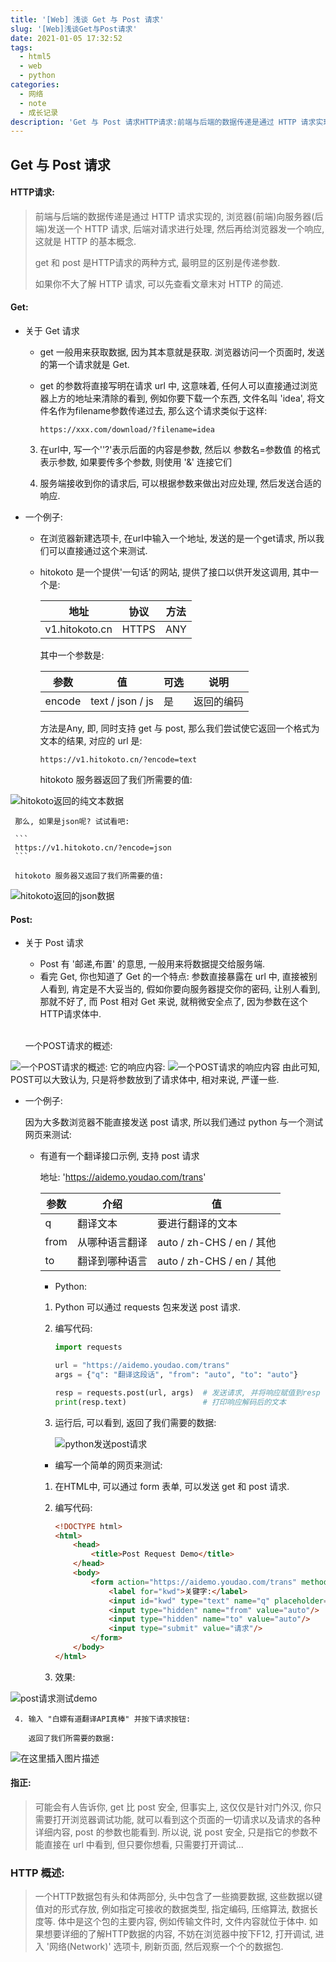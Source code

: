 ```yaml
---
title: '[Web] 浅谈 Get 与 Post 请求'
slug: '[Web]浅谈Get与Post请求'
date: 2021-01-05 17:32:52
tags:
  - html5
  - web
  - python
categories:
  - 网络
  - note
  - 成长记录
description: 'Get 与 Post 请求HTTP请求:前端与后端的数据传递是通过 HTTP 请求实现的, 浏览器(前端)向服务器(后端)发送一个 HTTP 请求, 后端对请求进行处理, 然后再给浏览器发一个响应, 这就是 HTTP 的基本概念.get 和 post 是HTTP请求的两种方式, 最明显的区别是传递参数.如果你不大了解 HTTP 请求, 可以先查看文章末对 HTTP 的简述.Get:关于 Get 请求get 一般用来获取数据, 因为其本意就是获取. 浏览器访问一个页面时, 发送的第一'
---
```


## Get 与 Post 请求


#### HTTP请求:


> 前端与后端的数据传递是通过 HTTP 请求实现的, 浏览器(前端)向服务器(后端)发送一个 HTTP 请求, 后端对请求进行处理, 然后再给浏览器发一个响应, 这就是 HTTP 的基本概念.
>
> get 和 post 是HTTP请求的两种方式, 最明显的区别是传递参数.
>
> 如果你不大了解 HTTP 请求, 可以先查看文章末对 HTTP 的简述.


#### Get:


- 关于 Get 请求
  - get 一般用来获取数据, 因为其本意就是获取. 浏览器访问一个页面时, 发送的第一个请求就是 Get.
  - get 的参数将直接写明在请求 url 中, 这意味着, 任何人可以直接通过浏览器上方的地址来清除的看到, 例如你要下载一个东西, 文件名叫 'idea', 将文件名作为filename参数传递过去, 那么这个请求类似于这样:

     ```
     https://xxx.com/download/?filename=idea
     ```

  3. 在url中, 写一个''?'表示后面的内容是参数, 然后以 参数名=参数值 的格式表示参数, 如果要传多个参数, 则使用 '&' 连接它们

  4. 服务端接收到你的请求后, 可以根据参数来做出对应处理, 然后发送合适的响应.

- 一个例子:

  - 在浏览器新建选项卡, 在url中输入一个地址, 发送的是一个get请求, 所以我们可以直接通过这个来测试.

  - hitokoto 是一个提供'一句话'的网站, 提供了接口以供开发这调用, 其中一个是:

     | 地址           | 协议  | 方法 |
     | -------------- | ----- | ---- |
     | v1.hitokoto.cn | HTTPS | ANY  |

     其中一个参数是:

     | 参数   | 值               | 可选 | 说明       |
     | ------ | ---------------- | ---- | ---------- |
     | encode | text / json / js | 是   | 返回的编码 |
     
     

     方法是Any, 即, 同时支持 get 与 post, 那么我们尝试使它返回一个格式为文本的结果, 对应的 url 是:
     
     ```
     https://v1.hitokoto.cn/?encode=text
     ```
     
     hitokoto 服务器返回了我们所需要的值:
     
     
![hitokoto返回的纯文本数据](images/20210105165205507.png)
     
     那么, 如果是json呢? 试试看吧:
     
     ```
     https://v1.hitokoto.cn/?encode=json
     ```
     
     hitokoto 服务器又返回了我们所需要的值:
     
     
![hitokoto返回的json数据](images/20210105165331960.png)


#### Post:


- 关于 Post 请求

  - Post 有 '邮递,布置' 的意思, 一般用来将数据提交给服务端.
  - 看完 Get, 你也知道了 Get 的一个特点: 参数直接暴露在 url 中, 直接被别人看到, 肯定是不大妥当的, 假如你要向服务器提交你的密码, 让别人看到, 那就不好了, 而 Post 相对 Get 来说, 就稍微安全点了, 因为参数在这个HTTP请求体中.
  <br/>
  
  一个POST请求的概述:

![一个POST请求的概述:](images/20210110114706246.png)
它的响应内容:
![一个POST请求的响应内容](images/20210110114759960.png)
由此可知, POST可以大致认为, 只是将参数放到了请求体中, 相对来说, 严谨一些.

- 一个例子:

  因为大多数浏览器不能直接发送 post 请求, 所以我们通过 python 与一个测试网页来测试:

  - 有道有一个翻译接口示例, 支持 post 请求

    地址: 'https://aidemo.youdao.com/trans'

    | 参数 | 介绍           | 值                        |
    | ---- | -------------- | ------------------------- |
    | q    | 翻译文本       | 要进行翻译的文本          |
    | from | 从哪种语言翻译 | auto / zh-CHS / en / 其他 |
    | to   | 翻译到哪种语言 | auto / zh-CHS / en / 其他 |

    - Python:

     1. Python 可以通过 requests 包来发送 post 请求.

     2. 编写代码:

        ```python
        import requests
        
        url = "https://aidemo.youdao.com/trans"
        args = {"q": "翻译这段话", "from": "auto", "to": "auto"}
        
        resp = requests.post(url, args)  # 发送请求, 并将响应赋值到resp
        print(resp.text)                 # 打印响应解码后的文本
        ```

     3. 运行后, 可以看到, 返回了我们需要的数据:

        ![python发送post请求](images/20210105165515493.png)


    - 编写一个简单的网页来测试:

     1. 在HTML中, 可以通过 form 表单, 可以发送 get 和 post 请求.
     
     2. 编写代码:
     
        ```html
        <!DOCTYPE html>
        <html>
            <head>
                <title>Post Request Demo</title>
            </head>
            <body>
                <form action="https://aidemo.youdao.com/trans" method="post" target="_blank">
                    <label for="kwd">关键字:</label>
                    <input id="kwd" type="text" name="q" placeholder="输入关键词"/>
                    <input type="hidden" name="from" value="auto"/>
                    <input type="hidden" name="to" value="auto"/>
                    <input type="submit" value="请求"/>
                </form>
            </body>
        </html>
        ```
     
     3. 效果:
     
        
![post请求测试demo](images/20210105165549904.png)

     
     4. 输入 "白嫖有道翻译API真棒" 并按下请求按钮:
     
        返回了我们所需要的数据:
     
        
![在这里插入图片描述](images/20210105165649711.png)

#### 指正:

> 可能会有人告诉你, get 比 post 安全, 但事实上, 这仅仅是针对门外汉, 你只需要打开浏览器调试功能, 就可以看到这个页面的一切请求以及请求的各种详细内容, post 的参数也能看到.
> 所以说, 说 post 安全, 只是指它的参数不能直接在 url 中看到, 但只要你想看, 只需要打开调试...




### HTTP 概述:

> 一个HTTP数据包有头和体两部分, 头中包含了一些摘要数据, 这些数据以键值对的形式存放, 例如指定可接收的数据类型, 指定编码, 压缩算法, 数据长度等. 体中是这个包的主要内容, 例如传输文件时, 文件内容就位于体中. 如果想要详细的了解HTTP数据的内容, 不妨在浏览器中按下F12, 打开调试, 进入 '网络(Network)' 选项卡, 刷新页面, 然后观察一个个的数据包.
